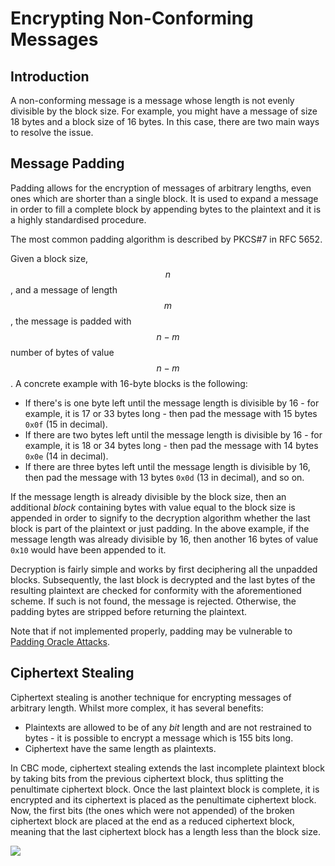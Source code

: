 # Encrypting Non-Conforming Messages

## Introduction

A non-conforming message is a message whose length is not evenly divisible by the block size. For example, you might have a message of size 18 bytes and a block size of 16 bytes. In this case, there are two main ways to resolve the issue.

## Message Padding

Padding allows for the encryption of messages of arbitrary lengths, even ones which are shorter than a single block. It is used to expand a message in order to fill a complete block by appending bytes to the plaintext and it is a highly standardised procedure.

The most common padding algorithm is described by PKCS#7 in RFC 5652.

Given a block size, $$n$$, and a message of length $$m$$, the message is padded with $$n-m$$ number of bytes of value $$n-m$$. A concrete example with 16-byte blocks is the following:

* If there's is one byte left until the message length is divisible by 16 - for example, it is 17 or 33 bytes long - then pad the message with 15 bytes `0x0f` (15 in decimal).
* If there are two bytes left until the message length is divisible by 16 - for example, it is 18 or 34 bytes long - then pad the message with 14 bytes `0x0e` (14 in decimal).
* If there are three bytes left until the message length is divisible by 16, then pad the message with 13 bytes `0x0d` (13 in decimal), and so on.

If the message length is already divisible by the block size, then an additional _block_ containing bytes with value equal to the block size is appended in order to signify to the decryption algorithm whether the last block is part of the plaintext or just padding. In the above example, if the message length was already divisible by 16, then another 16 bytes of value `0x10` would have been appended to it.

Decryption is fairly simple and works by first deciphering all the unpadded blocks. Subsequently, the last block is decrypted and the last bytes of the resulting plaintext are checked for conformity with the aforementioned scheme. If such is not found, the message is rejected. Otherwise, the padding bytes are stripped before returning the plaintext.

Note that if not implemented properly, padding may be vulnerable to [Padding Oracle Attacks](padding-oracle-attack.md).

## Ciphertext Stealing

Ciphertext stealing is another technique for encrypting messages of arbitrary length. Whilst more complex, it has several benefits:

* Plaintexts are allowed to be of any _bit_ length and are not restrained to bytes - it is possible to encrypt a message which is 155 bits long.
* Ciphertext have the same length as plaintexts.

In CBC mode, ciphertext stealing extends the last incomplete plaintext block by taking bits from the previous ciphertext block, thus splitting the penultimate ciphertext block. Once the last plaintext block is complete, it is encrypted and its ciphertext is placed as the penultimate ciphertext block. Now, the first bits (the ones which were not appended) of the broken ciphertext block are placed at the end as a reduced ciphertext block, meaning that the last ciphertext block has a length less than the block size.

![](<../../../Cryptography/Private-Key Cryptography/Block Ciphers/Resources/Images/Block\_Cipher\_Ciphertext\_Stealing.png>)
